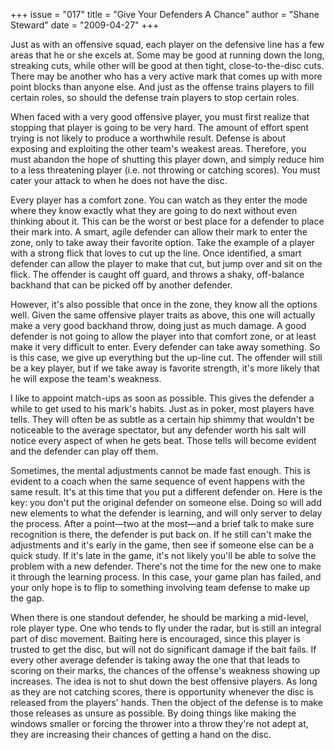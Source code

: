 +++
issue = "017"
title = "Give Your Defenders A Chance"
author = "Shane Steward"
date = "2009-04-27"
+++

Just as with an offensive squad, each player on the defensive line has a few
areas that he or she excels at. Some may be good at running down the long,
streaking cuts, while other will be good at then tight, close-to-the-disc
cuts. There may be another who has a very active mark that comes up with more
point blocks than anyone else. And just as the offense trains players to fill
certain roles, so should the defense train players to stop certain roles.  
  
When faced with a very good offensive player, you must first realize that
stopping that player is going to be very hard. The amount of effort spent
trying is not likely to produce a worthwhile result. Defense is about exposing
and exploiting the other team's weakest areas. Therefore, you must abandon the
hope of shutting this player down, and simply reduce him to a less threatening
player (i.e. not throwing or catching scores). You must cater your attack to
when he does not have the disc.  
  
Every player has a comfort zone. You can watch as they enter the mode where
they know exactly what they are going to do next without even thinking about
it. This can be the worst or best place for a defender to place their mark
into. A smart, agile defender can allow their mark to enter the zone, only to
take away their favorite option. Take the example of a player with a strong
flick that loves to cut up the line. Once identified, a smart defender can
allow the player to make that cut, but jump over and sit on the flick. The
offender is caught off guard, and throws a shaky, off-balance backhand that
can be picked off by another defender.  
  
However, it's also possible that once in the zone, they know all the options
well. Given the same offensive player traits as above, this one will actually
make a very good backhand throw, doing just as much damage. A good defender is
not going to allow the player into that comfort zone, or at least make it very
difficult to enter. Every defender can take away something. So is this case,
we give up everything but the up-line cut. The offender will still be a key
player, but if we take away is favorite strength, it's more likely that he
will expose the team's weakness.  
  
I like to appoint match-ups as soon as possible. This gives the defender a
while to get used to his mark's habits. Just as in poker, most players have
tells. They will often be as subtle as a certain hip shimmy that wouldn't be
noticeable to the average spectator, but any defender worth his salt will
notice every aspect of when he gets beat. Those tells will become evident and
the defender can play off them.  
  
Sometimes, the mental adjustments cannot be made fast enough. This is evident
to a coach when the same sequence of event happens with the same result. It's
at this time that you put a different defender on. Here is the key: you don't
put the original defender on someone else. Doing so will add new elements to
what the defender is learning, and will only server to delay the process.
After a point—two at the most—and a brief talk to make sure recognition is
there, the defender is put back on. If he still can't make the adjustments and
it's early in the game, then see if someone else can be a quick study. If it's
late in the game, it's not likely you'll be able to solve the problem with a
new defender. There's not the time for the new one to make it through the
learning process. In this case, your game plan has failed, and your only hope
is to flip to something involving team defense to make up the gap.  
  
When there is one standout defender, he should be marking a mid-level, role
player type. One who tends to fly under the radar, but is still an integral
part of disc movement. Baiting here is encouraged, since this player is
trusted to get the disc, but will not do significant damage if the bait fails.
If every other average defender is taking away the one that that leads to
scoring on their marks, the chances of the offense's weakness showing up
increases. The idea is not to shut down the best offensive players. As long as
they are not catching scores, there is opportunity whenever the disc is
released from the players' hands. Then the object of the defense is to make
those releases as unsure as possible. By doing things like making the windows
smaller or forcing the thrower into a throw they're not adept at, they are
increasing their chances of getting a hand on the disc.
